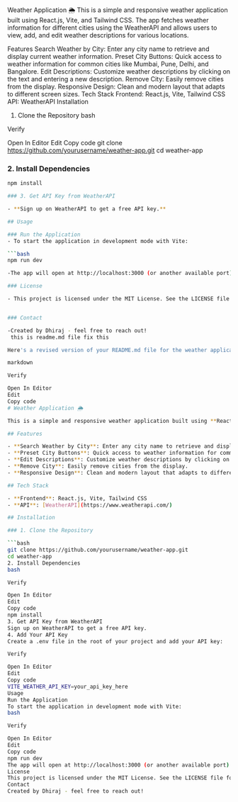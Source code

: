 Weather Application 🌦️
This is a simple and responsive weather application built using React.js, Vite, and Tailwind CSS. The app fetches weather information for different cities using the WeatherAPI and allows users to view, add, and edit weather descriptions for various locations.

Features
Search Weather by City: Enter any city name to retrieve and display current weather information.
Preset City Buttons: Quick access to weather information for common cities like Mumbai, Pune, Delhi, and Bangalore.
Edit Descriptions: Customize weather descriptions by clicking on the text and entering a new description.
Remove City: Easily remove cities from the display.
Responsive Design: Clean and modern layout that adapts to different screen sizes.
Tech Stack
Frontend: React.js, Vite, Tailwind CSS
API: WeatherAPI
Installation
1. Clone the Repository
bash

Verify

Open In Editor
Edit
Copy code
git clone https://github.com/yourusername/weather-app.git
cd weather-app


### 2. Install Dependencies

```bash 
npm install

### 3. Get API Key from WeatherAPI

- **Sign up on WeatherAPI to get a free API key.**

## Usage

### Run the Application
- To start the application in development mode with Vite:

```bash
npm run dev 

-The app will open at http://localhost:3000 (or another available port) in your default browser.

### License

- This project is licensed under the MIT License. See the LICENSE file for more details.


### Contact

-Created by Dhiraj - feel free to reach out!
 this is readme.md file fix this 

Here's a revised version of your README.md file for the weather application. I've made some improvements for clarity, formatting, and completeness:

markdown

Verify

Open In Editor
Edit
Copy code
# Weather Application 🌦️

This is a simple and responsive weather application built using **React.js**, **Vite**, and **Tailwind CSS**. The app fetches weather information for different cities using the [WeatherAPI](https://www.weatherapi.com/) and allows users to view, add, and edit weather descriptions for various locations.

## Features

- **Search Weather by City**: Enter any city name to retrieve and display current weather information.
- **Preset City Buttons**: Quick access to weather information for common cities like Mumbai, Pune, Delhi, and Bangalore.
- **Edit Descriptions**: Customize weather descriptions by clicking on the text and entering a new description.
- **Remove City**: Easily remove cities from the display.
- **Responsive Design**: Clean and modern layout that adapts to different screen sizes.

## Tech Stack

- **Frontend**: React.js, Vite, Tailwind CSS
- **API**: [WeatherAPI](https://www.weatherapi.com/)

## Installation

### 1. Clone the Repository

```bash
git clone https://github.com/yourusername/weather-app.git
cd weather-app
2. Install Dependencies
bash

Verify

Open In Editor
Edit
Copy code
npm install
3. Get API Key from WeatherAPI
Sign up on WeatherAPI to get a free API key.
4. Add Your API Key
Create a .env file in the root of your project and add your API key:

Verify

Open In Editor
Edit
Copy code
VITE_WEATHER_API_KEY=your_api_key_here
Usage
Run the Application
To start the application in development mode with Vite:
bash

Verify

Open In Editor
Edit
Copy code
npm run dev
The app will open at http://localhost:3000 (or another available port) in your default browser.
License
This project is licensed under the MIT License. See the LICENSE file for more details.
Contact
Created by Dhiraj - feel free to reach out!


